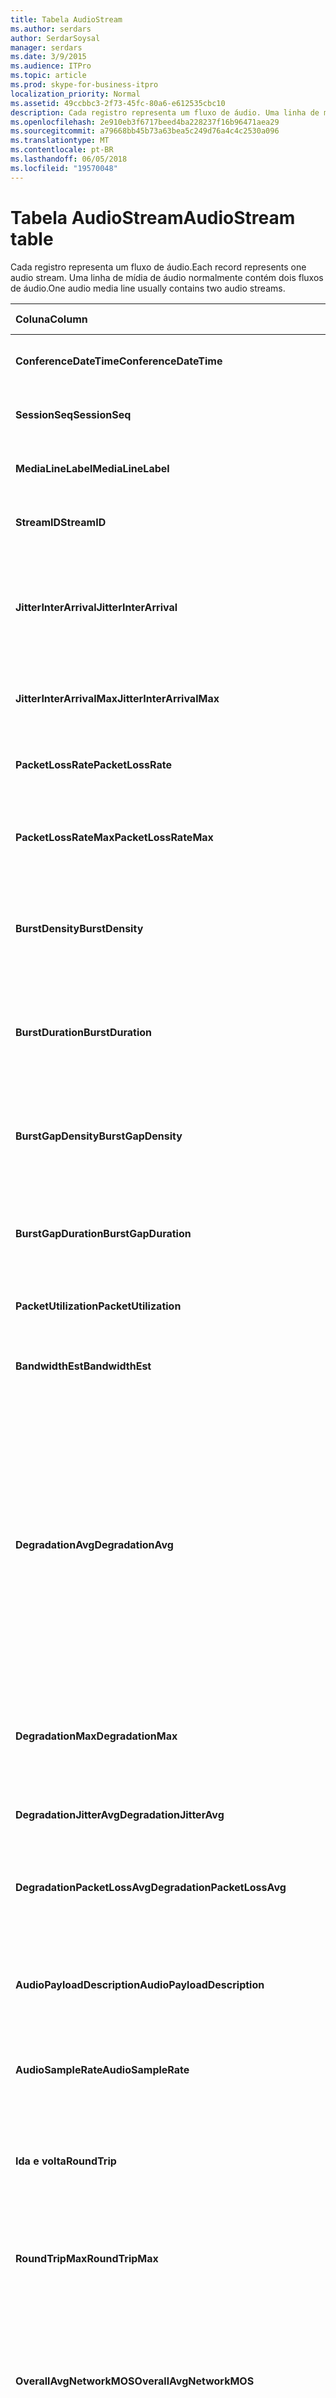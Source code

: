 ```yaml
---
title: Tabela AudioStream
ms.author: serdars
author: SerdarSoysal
manager: serdars
ms.date: 3/9/2015
ms.audience: ITPro
ms.topic: article
ms.prod: skype-for-business-itpro
localization_priority: Normal
ms.assetid: 49ccbbc3-2f73-45fc-80a6-e612535cbc10
description: Cada registro representa um fluxo de áudio. Uma linha de mídia de áudio normalmente contém dois fluxos de áudio.
ms.openlocfilehash: 2e910eb3f6717beed4ba228237f16b96471aea29
ms.sourcegitcommit: a79668bb45b73a63bea5c249d76a4c4c2530a096
ms.translationtype: MT
ms.contentlocale: pt-BR
ms.lasthandoff: 06/05/2018
ms.locfileid: "19570048"
---
```

# <a name="audiostream-table"></a><span data-ttu-id="ff16b-104">Tabela AudioStream</span><span class="sxs-lookup"><span data-stu-id="ff16b-104">AudioStream table</span></span>
 
<span data-ttu-id="ff16b-105">Cada registro representa um fluxo de áudio.</span><span class="sxs-lookup"><span data-stu-id="ff16b-105">Each record represents one audio stream.</span></span> <span data-ttu-id="ff16b-106">Uma linha de mídia de áudio normalmente contém dois fluxos de áudio.</span><span class="sxs-lookup"><span data-stu-id="ff16b-106">One audio media line usually contains two audio streams.</span></span>
  
|<span data-ttu-id="ff16b-107">Coluna</span><span class="sxs-lookup"><span data-stu-id="ff16b-107">Column</span></span>|<span data-ttu-id="ff16b-108">Tipo de dados</span><span class="sxs-lookup"><span data-stu-id="ff16b-108">Data Type</span></span>|<span data-ttu-id="ff16b-109">Chave/índice</span><span class="sxs-lookup"><span data-stu-id="ff16b-109">Key/Index</span></span>|<span data-ttu-id="ff16b-110">Detalhes</span><span class="sxs-lookup"><span data-stu-id="ff16b-110">Details</span></span>|
|:-----|:-----|:-----|:-----|
|<span data-ttu-id="ff16b-111">**ConferenceDateTime**</span><span class="sxs-lookup"><span data-stu-id="ff16b-111">**ConferenceDateTime**</span></span> <br/> |<span data-ttu-id="ff16b-112">datetime</span><span class="sxs-lookup"><span data-stu-id="ff16b-112">datetime</span></span>  <br/> |<span data-ttu-id="ff16b-113">Primária</span><span class="sxs-lookup"><span data-stu-id="ff16b-113">Primary</span></span>  <br/> |<span data-ttu-id="ff16b-114">Referenciado de [MediaLine table](medialine-0.md).</span><span class="sxs-lookup"><span data-stu-id="ff16b-114">Referenced from the [MediaLine table](medialine-0.md).</span></span>  <br/> |
|<span data-ttu-id="ff16b-115">**SessionSeq**</span><span class="sxs-lookup"><span data-stu-id="ff16b-115">**SessionSeq**</span></span> <br/> |<span data-ttu-id="ff16b-116">int</span><span class="sxs-lookup"><span data-stu-id="ff16b-116">int</span></span>  <br/> |<span data-ttu-id="ff16b-117">Primária</span><span class="sxs-lookup"><span data-stu-id="ff16b-117">Primary</span></span>  <br/> |<span data-ttu-id="ff16b-118">Referenciado de [MediaLine table](medialine-0.md).</span><span class="sxs-lookup"><span data-stu-id="ff16b-118">Referenced from the [MediaLine table](medialine-0.md).</span></span>  <br/> |
|<span data-ttu-id="ff16b-119">**MediaLineLabel**</span><span class="sxs-lookup"><span data-stu-id="ff16b-119">**MediaLineLabel**</span></span> <br/> |<span data-ttu-id="ff16b-120">tinyint</span><span class="sxs-lookup"><span data-stu-id="ff16b-120">tinyint</span></span>  <br/> |<span data-ttu-id="ff16b-121">Primária</span><span class="sxs-lookup"><span data-stu-id="ff16b-121">Primary</span></span>  <br/> |<span data-ttu-id="ff16b-122">Referenciado de [MediaLine table](medialine-0.md).</span><span class="sxs-lookup"><span data-stu-id="ff16b-122">Referenced from the [MediaLine table](medialine-0.md).</span></span>  <br/> |
|<span data-ttu-id="ff16b-123">**StreamID**</span><span class="sxs-lookup"><span data-stu-id="ff16b-123">**StreamID**</span></span> <br/> |<span data-ttu-id="ff16b-124">int</span><span class="sxs-lookup"><span data-stu-id="ff16b-124">int</span></span>  <br/> |<span data-ttu-id="ff16b-125">Primária</span><span class="sxs-lookup"><span data-stu-id="ff16b-125">Primary</span></span>  <br/> |<span data-ttu-id="ff16b-126">ID exclusiva dentro de uma linha de mídia.</span><span class="sxs-lookup"><span data-stu-id="ff16b-126">Unique ID within a media line.</span></span>  <br/> |
|<span data-ttu-id="ff16b-127">**JitterInterArrival**</span><span class="sxs-lookup"><span data-stu-id="ff16b-127">**JitterInterArrival**</span></span> <br/> |<span data-ttu-id="ff16b-128">int</span><span class="sxs-lookup"><span data-stu-id="ff16b-128">int</span></span>  <br/> | <br/> |<span data-ttu-id="ff16b-129">Instabilidade média da rede estatísticas do protocolo de controle de Tempo Real (RTCP).</span><span class="sxs-lookup"><span data-stu-id="ff16b-129">Average network jitter from Real Time Control Protocol (RTCP) statistics.</span></span>  <br/> |
|<span data-ttu-id="ff16b-130">**JitterInterArrivalMax**</span><span class="sxs-lookup"><span data-stu-id="ff16b-130">**JitterInterArrivalMax**</span></span> <br/> |<span data-ttu-id="ff16b-131">int</span><span class="sxs-lookup"><span data-stu-id="ff16b-131">int</span></span>  <br/> | <br/> |<span data-ttu-id="ff16b-132">Tremulação máxima da rede durante a chamada.</span><span class="sxs-lookup"><span data-stu-id="ff16b-132">Maximum network jitter during the call.</span></span>  <br/> |
|<span data-ttu-id="ff16b-133">**PacketLossRate**</span><span class="sxs-lookup"><span data-stu-id="ff16b-133">**PacketLossRate**</span></span> <br/> |<span data-ttu-id="ff16b-134">decimal(5,4)</span><span class="sxs-lookup"><span data-stu-id="ff16b-134">decimal(5,4)</span></span>  <br/> | <br/> |<span data-ttu-id="ff16b-135">Taxa de perda média de pacotes durante a chamada.</span><span class="sxs-lookup"><span data-stu-id="ff16b-135">Average packet loss rate during the call.</span></span>  <br/> |
|<span data-ttu-id="ff16b-136">**PacketLossRateMax**</span><span class="sxs-lookup"><span data-stu-id="ff16b-136">**PacketLossRateMax**</span></span> <br/> |<span data-ttu-id="ff16b-137">decimal(5,4)</span><span class="sxs-lookup"><span data-stu-id="ff16b-137">decimal(5,4)</span></span>  <br/> | <br/> |<span data-ttu-id="ff16b-138">Perda máxima de pacotes observada durante a chamada.</span><span class="sxs-lookup"><span data-stu-id="ff16b-138">Maximum packet loss observed during the call.</span></span>  <br/> |
|<span data-ttu-id="ff16b-139">**BurstDensity**</span><span class="sxs-lookup"><span data-stu-id="ff16b-139">**BurstDensity**</span></span> <br/> |<span data-ttu-id="ff16b-140">decimal(9,4)</span><span class="sxs-lookup"><span data-stu-id="ff16b-140">decimal(9,4)</span></span>  <br/> | <br/> |<span data-ttu-id="ff16b-141">Densidade média de perda de pacote durante picos de perdas durante a chamada.</span><span class="sxs-lookup"><span data-stu-id="ff16b-141">Average density of packet Loss during bursts of losses during the call.</span></span>  <br/> |
|<span data-ttu-id="ff16b-142">**BurstDuration**</span><span class="sxs-lookup"><span data-stu-id="ff16b-142">**BurstDuration**</span></span> <br/> |<span data-ttu-id="ff16b-143">int</span><span class="sxs-lookup"><span data-stu-id="ff16b-143">int</span></span>  <br/> | <br/> |<span data-ttu-id="ff16b-144">Duração média de perda de pacote durante picos de perdas durante a chamada.</span><span class="sxs-lookup"><span data-stu-id="ff16b-144">Average duration of packet loss during bursts of losses during the call.</span></span>  <br/> |
|<span data-ttu-id="ff16b-145">**BurstGapDensity**</span><span class="sxs-lookup"><span data-stu-id="ff16b-145">**BurstGapDensity**</span></span> <br/> |<span data-ttu-id="ff16b-146">decimal(9,4)</span><span class="sxs-lookup"><span data-stu-id="ff16b-146">decimal(9,4)</span></span>  <br/> | <br/> |<span data-ttu-id="ff16b-147">Densidade média de perda de pacote durante intervalos entre picos de perda de pacotes.</span><span class="sxs-lookup"><span data-stu-id="ff16b-147">Average density of packet loss during gaps between bursts of packet loss.</span></span>  <br/> |
|<span data-ttu-id="ff16b-148">**BurstGapDuration**</span><span class="sxs-lookup"><span data-stu-id="ff16b-148">**BurstGapDuration**</span></span> <br/> |<span data-ttu-id="ff16b-149">int</span><span class="sxs-lookup"><span data-stu-id="ff16b-149">int</span></span>  <br/> | <br/> |<span data-ttu-id="ff16b-150">Duração média de intervalos entre picos de perda de pacotes.</span><span class="sxs-lookup"><span data-stu-id="ff16b-150">Average duration of gaps between bursts of packet loss.</span></span>  <br/> |
|<span data-ttu-id="ff16b-151">**PacketUtilization**</span><span class="sxs-lookup"><span data-stu-id="ff16b-151">**PacketUtilization**</span></span> <br/> |<span data-ttu-id="ff16b-152">Int</span><span class="sxs-lookup"><span data-stu-id="ff16b-152">Int</span></span>  <br/> | <br/> |<span data-ttu-id="ff16b-153">Contagem de pacotes para o fluxo de áudio.</span><span class="sxs-lookup"><span data-stu-id="ff16b-153">Packet count for the audio stream.</span></span>  <br/> |
|<span data-ttu-id="ff16b-154">**BandwidthEst**</span><span class="sxs-lookup"><span data-stu-id="ff16b-154">**BandwidthEst**</span></span> <br/> |<span data-ttu-id="ff16b-155">Int</span><span class="sxs-lookup"><span data-stu-id="ff16b-155">Int</span></span>  <br/> | <br/> |<span data-ttu-id="ff16b-156">Estimativas de largura de banda para o fluxo de áudio.</span><span class="sxs-lookup"><span data-stu-id="ff16b-156">Bandwidth estimates for the audio stream.</span></span>  <br/> |
|<span data-ttu-id="ff16b-157">**DegradationAvg**</span><span class="sxs-lookup"><span data-stu-id="ff16b-157">**DegradationAvg**</span></span> <br/> |<span data-ttu-id="ff16b-158">decimal(3,2)</span><span class="sxs-lookup"><span data-stu-id="ff16b-158">decimal(3,2)</span></span>  <br/> | <br/> |<span data-ttu-id="ff16b-159">Degradação de MOS de rede para a chamada inteira.</span><span class="sxs-lookup"><span data-stu-id="ff16b-159">Network MOS Degradation for the whole call.</span></span> <span data-ttu-id="ff16b-160">O intervalo é 0,0 para 5.0.</span><span class="sxs-lookup"><span data-stu-id="ff16b-160">Range is 0.0 to 5.0.</span></span> <span data-ttu-id="ff16b-161">Essa métrica mostra a quantidade que de MOS de rede foi reduzido devido a tremulação e perda de pacotes.</span><span class="sxs-lookup"><span data-stu-id="ff16b-161">This metric shows the amount the Network MOS was reduced because of jitter and packet loss.</span></span> <span data-ttu-id="ff16b-162">Para qualidade aceitável deveria menos que 0,5.</span><span class="sxs-lookup"><span data-stu-id="ff16b-162">For acceptable quality it should less than 0.5.</span></span>  <br/> |
|<span data-ttu-id="ff16b-163">**DegradationMax**</span><span class="sxs-lookup"><span data-stu-id="ff16b-163">**DegradationMax**</span></span> <br/> |<span data-ttu-id="ff16b-164">decimal(3,2)</span><span class="sxs-lookup"><span data-stu-id="ff16b-164">decimal(3,2)</span></span>  <br/> | <br/> |<span data-ttu-id="ff16b-165">Degradação de MOS de rede máxima durante a chamada.</span><span class="sxs-lookup"><span data-stu-id="ff16b-165">Maximum Network MOS degradation during the call.</span></span>  <br/> |
|<span data-ttu-id="ff16b-166">**DegradationJitterAvg**</span><span class="sxs-lookup"><span data-stu-id="ff16b-166">**DegradationJitterAvg**</span></span> <br/> |<span data-ttu-id="ff16b-167">decimal(3,2)</span><span class="sxs-lookup"><span data-stu-id="ff16b-167">decimal(3,2)</span></span>  <br/> | <br/> |<span data-ttu-id="ff16b-168">Degradação de MOS de rede causada por tremulação.</span><span class="sxs-lookup"><span data-stu-id="ff16b-168">Network MOS degradation caused by jitter.</span></span>  <br/> |
|<span data-ttu-id="ff16b-169">**DegradationPacketLossAvg**</span><span class="sxs-lookup"><span data-stu-id="ff16b-169">**DegradationPacketLossAvg**</span></span> <br/> |<span data-ttu-id="ff16b-170">decimal(3,2)</span><span class="sxs-lookup"><span data-stu-id="ff16b-170">decimal(3,2)</span></span>  <br/> | <br/> |<span data-ttu-id="ff16b-171">Degradação de MOS de rede causada por perda de pacotes.</span><span class="sxs-lookup"><span data-stu-id="ff16b-171">Network MOS degradation caused by packet loss.</span></span>  <br/> |
|<span data-ttu-id="ff16b-172">**AudioPayloadDescription**</span><span class="sxs-lookup"><span data-stu-id="ff16b-172">**AudioPayloadDescription**</span></span> <br/> |<span data-ttu-id="ff16b-173">int</span><span class="sxs-lookup"><span data-stu-id="ff16b-173">int</span></span>  <br/> |<span data-ttu-id="ff16b-174">Externa</span><span class="sxs-lookup"><span data-stu-id="ff16b-174">Foreign</span></span>  <br/> |<span data-ttu-id="ff16b-175">O Codec de áudio usado para a chamada, referenciada de PayloadDescription Table.</span><span class="sxs-lookup"><span data-stu-id="ff16b-175">The audio Codec used for the call, referenced from PayloadDescription Table.</span></span>  <br/> |
|<span data-ttu-id="ff16b-176">**AudioSampleRate**</span><span class="sxs-lookup"><span data-stu-id="ff16b-176">**AudioSampleRate**</span></span> <br/> |<span data-ttu-id="ff16b-177">int</span><span class="sxs-lookup"><span data-stu-id="ff16b-177">int</span></span>  <br/> | <br/> |<span data-ttu-id="ff16b-178">Taxa de amostragem para o fluxo de áudio.</span><span class="sxs-lookup"><span data-stu-id="ff16b-178">Sampling rate for the audio stream.</span></span>  <br/> |
|<span data-ttu-id="ff16b-179">**Ida e volta**</span><span class="sxs-lookup"><span data-stu-id="ff16b-179">**RoundTrip**</span></span> <br/> |<span data-ttu-id="ff16b-180">int</span><span class="sxs-lookup"><span data-stu-id="ff16b-180">int</span></span>  <br/> | <br/> |<span data-ttu-id="ff16b-181">Tempo de ida e volta de estatísticas RTCP.</span><span class="sxs-lookup"><span data-stu-id="ff16b-181">Round trip time from RTCP statistics.</span></span> <span data-ttu-id="ff16b-182">Para qualidade aceitável este deve ser menor que 100ms.</span><span class="sxs-lookup"><span data-stu-id="ff16b-182">For acceptable quality this should be less than 100ms.</span></span>  <br/> |
|<span data-ttu-id="ff16b-183">**RoundTripMax**</span><span class="sxs-lookup"><span data-stu-id="ff16b-183">**RoundTripMax**</span></span> <br/> |<span data-ttu-id="ff16b-184">int</span><span class="sxs-lookup"><span data-stu-id="ff16b-184">int</span></span>  <br/> | <br/> |<span data-ttu-id="ff16b-185">Tempo máximo de ida e volta para o fluxo de áudio.</span><span class="sxs-lookup"><span data-stu-id="ff16b-185">Maximum round trip time for the audio stream.</span></span>  <br/> |
|<span data-ttu-id="ff16b-186">**OverallAvgNetworkMOS**</span><span class="sxs-lookup"><span data-stu-id="ff16b-186">**OverallAvgNetworkMOS**</span></span> <br/> |<span data-ttu-id="ff16b-187">decimal(3,2)</span><span class="sxs-lookup"><span data-stu-id="ff16b-187">decimal(3,2)</span></span>  <br/> | <br/> |<span data-ttu-id="ff16b-188">Média de banda larga MOS de rede para a chamada.</span><span class="sxs-lookup"><span data-stu-id="ff16b-188">Average wideband Network MOS for the call.</span></span> <span data-ttu-id="ff16b-189">Essa métrica depende de perda de pacotes, tremulação e codec usado.</span><span class="sxs-lookup"><span data-stu-id="ff16b-189">This metric depends on the packet loss, jitter, and codec used.</span></span> <span data-ttu-id="ff16b-190">O intervalo é [1.0 para 5.0].</span><span class="sxs-lookup"><span data-stu-id="ff16b-190">Range is [1.0 to 5.0].</span></span>  <br/> |
|<span data-ttu-id="ff16b-191">**OverallMinNetworkMOS**</span><span class="sxs-lookup"><span data-stu-id="ff16b-191">**OverallMinNetworkMOS**</span></span> <br/> |<span data-ttu-id="ff16b-192">decimal(3,2)</span><span class="sxs-lookup"><span data-stu-id="ff16b-192">decimal(3,2)</span></span>  <br/> | <br/> |<span data-ttu-id="ff16b-193">Banda larga mínima MOS de rede para a chamada.</span><span class="sxs-lookup"><span data-stu-id="ff16b-193">The minimum wideband Network MOS for the call.</span></span>  <br/> |
|<span data-ttu-id="ff16b-194">**SendListenMOS**</span><span class="sxs-lookup"><span data-stu-id="ff16b-194">**SendListenMOS**</span></span> <br/> |<span data-ttu-id="ff16b-195">decimal(3,2)</span><span class="sxs-lookup"><span data-stu-id="ff16b-195">decimal(3,2)</span></span>  <br/> | <br/> |<span data-ttu-id="ff16b-196">O MOS de escuta média prevista de banda ampla pontuação para áudio enviado, incluindo nível de fala, nível de ruído e características do dispositivo de captura.</span><span class="sxs-lookup"><span data-stu-id="ff16b-196">The average predicted wideband Listening MOS score for audio sent, including speech level, noise level and capture device characteristics.</span></span>  <br/> |
|<span data-ttu-id="ff16b-197">**SendListenMOSMin**</span><span class="sxs-lookup"><span data-stu-id="ff16b-197">**SendListenMOSMin**</span></span> <br/> |<span data-ttu-id="ff16b-198">decimal(3,2)</span><span class="sxs-lookup"><span data-stu-id="ff16b-198">decimal(3,2)</span></span>  <br/> | <br/> |<span data-ttu-id="ff16b-199">SendListenMOS mínimo para a chamada.</span><span class="sxs-lookup"><span data-stu-id="ff16b-199">The minimum SendListenMOS for the call.</span></span>  <br/> |
|<span data-ttu-id="ff16b-200">**RecvListenMOS**</span><span class="sxs-lookup"><span data-stu-id="ff16b-200">**RecvListenMOS**</span></span> <br/> |<span data-ttu-id="ff16b-201">decimal(3,2)</span><span class="sxs-lookup"><span data-stu-id="ff16b-201">decimal(3,2)</span></span>  <br/> | <br/> |<span data-ttu-id="ff16b-202">A pontuação de MOS de escuta média prevista de banda ampla para áudio recebido da rede, incluindo nível de fala, nível de ruído, codec, condições de rede e características do dispositivo de captura.</span><span class="sxs-lookup"><span data-stu-id="ff16b-202">The average predicted wideband Listening MOS score for audio received from the network including speech level, noise level, codec, network conditions and capture device characteristics.</span></span>  <br/> |
|<span data-ttu-id="ff16b-203">**RecvListenMOSMin**</span><span class="sxs-lookup"><span data-stu-id="ff16b-203">**RecvListenMOSMin**</span></span> <br/> |<span data-ttu-id="ff16b-204">decimal(3,2)</span><span class="sxs-lookup"><span data-stu-id="ff16b-204">decimal(3,2)</span></span>  <br/> | <br/> |<span data-ttu-id="ff16b-205">O RecvListenMOS mínimo para a chamada.</span><span class="sxs-lookup"><span data-stu-id="ff16b-205">The minimum RecvListenMOS for the call.</span></span>  <br/> |
|<span data-ttu-id="ff16b-206">**AudioFECUsed**</span><span class="sxs-lookup"><span data-stu-id="ff16b-206">**AudioFECUsed**</span></span> <br/> |<span data-ttu-id="ff16b-207">bit</span><span class="sxs-lookup"><span data-stu-id="ff16b-207">bit</span></span>  <br/> ||<span data-ttu-id="ff16b-208">Sinalizador que indica se o FEC de áudio foi usado para a chamada.</span><span class="sxs-lookup"><span data-stu-id="ff16b-208">Flag indicating if audio FEC was used for the call.</span></span>  <br/> |
|<span data-ttu-id="ff16b-209">**RatioConcealedSamplesAvg**</span><span class="sxs-lookup"><span data-stu-id="ff16b-209">**RatioConcealedSamplesAvg**</span></span> <br/> |<span data-ttu-id="ff16b-210">decimal(5,2)</span><span class="sxs-lookup"><span data-stu-id="ff16b-210">decimal(5,2)</span></span>  <br/> ||<span data-ttu-id="ff16b-211">Taxa média de amostras escondidas geradas pelo Reparo de áudio para exemplos típicos.</span><span class="sxs-lookup"><span data-stu-id="ff16b-211">Average ratio of concealed samples generated by audio healing to typical samples.</span></span>  <br/> |
|<span data-ttu-id="ff16b-212">**RatioStretchedSamplesAvg**</span><span class="sxs-lookup"><span data-stu-id="ff16b-212">**RatioStretchedSamplesAvg**</span></span> <br/> |<span data-ttu-id="ff16b-213">decimal(5,2)</span><span class="sxs-lookup"><span data-stu-id="ff16b-213">decimal(5,2)</span></span>  <br/> ||<span data-ttu-id="ff16b-214">Taxa média de amostras corrigidas geradas pelo Reparo de áudio para exemplos típicos.</span><span class="sxs-lookup"><span data-stu-id="ff16b-214">Average ratio of stretched samples generated by audio healing to typical samples.</span></span>  <br/> |
|<span data-ttu-id="ff16b-215">**RatioCompressedSamplesAvg**</span><span class="sxs-lookup"><span data-stu-id="ff16b-215">**RatioCompressedSamplesAvg**</span></span> <br/> |<span data-ttu-id="ff16b-216">decimal(5,2)</span><span class="sxs-lookup"><span data-stu-id="ff16b-216">decimal(5,2)</span></span>  <br/> ||<span data-ttu-id="ff16b-217">Taxa média de amostras compactadas geradas pelo Reparo de áudio para exemplos típicos.</span><span class="sxs-lookup"><span data-stu-id="ff16b-217">Average ratio of compressed samples generated by audio healing to typical samples.</span></span>  <br/> |
|<span data-ttu-id="ff16b-218">**Entrada**</span><span class="sxs-lookup"><span data-stu-id="ff16b-218">**Inbound**</span></span> <br/> |<span data-ttu-id="ff16b-219">bit</span><span class="sxs-lookup"><span data-stu-id="ff16b-219">bit</span></span>  <br/> | <br/> |<span data-ttu-id="ff16b-220">Dados de fluxo no lado do receptor são recebidos.</span><span class="sxs-lookup"><span data-stu-id="ff16b-220">Stream data on receiver side is received.</span></span>  <br/> |
|<span data-ttu-id="ff16b-221">**Saída**</span><span class="sxs-lookup"><span data-stu-id="ff16b-221">**Outbound**</span></span> <br/> |<span data-ttu-id="ff16b-222">bit</span><span class="sxs-lookup"><span data-stu-id="ff16b-222">bit</span></span>  <br/> | <br/> |<span data-ttu-id="ff16b-223">Dados de fluxo no lado do remetente são recebidos.</span><span class="sxs-lookup"><span data-stu-id="ff16b-223">Stream data on sender side is received.</span></span>  <br/> |
|<span data-ttu-id="ff16b-224">**SenderIsCallerPAI**</span><span class="sxs-lookup"><span data-stu-id="ff16b-224">**SenderIsCallerPAI**</span></span> <br/> |<span data-ttu-id="ff16b-225">bit</span><span class="sxs-lookup"><span data-stu-id="ff16b-225">bit</span></span>  <br/> | <br/> |<span data-ttu-id="ff16b-226">1 significa que a direção do fluxo é do chamador para o receptor.</span><span class="sxs-lookup"><span data-stu-id="ff16b-226">1 means the stream direction is from the caller to the callee.</span></span>  <br/> <span data-ttu-id="ff16b-227">0 significa que a direção do fluxo é do receptor para o chamador.</span><span class="sxs-lookup"><span data-stu-id="ff16b-227">0 means the stream direction is from the callee to the caller.</span></span>  <br/> |
|<span data-ttu-id="ff16b-228">**JitterInterArrivalSD**</span><span class="sxs-lookup"><span data-stu-id="ff16b-228">**JitterInterArrivalSD**</span></span> <br/> |<span data-ttu-id="ff16b-229">float</span><span class="sxs-lookup"><span data-stu-id="ff16b-229">float</span></span>  <br/> ||<span data-ttu-id="ff16b-230">Desvio padrão para tempos de chegada de tremulação.</span><span class="sxs-lookup"><span data-stu-id="ff16b-230">Standard deviation for jitter arrival times.</span></span>  <br/> <span data-ttu-id="ff16b-231">Esta coluna foi introduzida no Microsoft Lync Server 2013.</span><span class="sxs-lookup"><span data-stu-id="ff16b-231">This column was introduced in Microsoft Lync Server 2013.</span></span>  <br/> |
|<span data-ttu-id="ff16b-232">**ConcealRatioMax**</span><span class="sxs-lookup"><span data-stu-id="ff16b-232">**ConcealRatioMax**</span></span> <br/> |<span data-ttu-id="ff16b-233">float</span><span class="sxs-lookup"><span data-stu-id="ff16b-233">float</span></span>  <br/> ||<span data-ttu-id="ff16b-234">Taxa máxima de pacotes de correção oculta.</span><span class="sxs-lookup"><span data-stu-id="ff16b-234">Maximum ratio of packets concealed by the healer.</span></span>  <br/> <span data-ttu-id="ff16b-235">Esta coluna foi introduzida no Microsoft Lync Server 2013.</span><span class="sxs-lookup"><span data-stu-id="ff16b-235">This column was introduced in Microsoft Lync Server 2013.</span></span>  <br/> |
|<span data-ttu-id="ff16b-236">**ConcealRatioSD**</span><span class="sxs-lookup"><span data-stu-id="ff16b-236">**ConcealRatioSD**</span></span> <br/> |<span data-ttu-id="ff16b-237">float</span><span class="sxs-lookup"><span data-stu-id="ff16b-237">float</span></span>  <br/> ||<span data-ttu-id="ff16b-238">Desvio padrão para o índice de pacotes de correção oculta.</span><span class="sxs-lookup"><span data-stu-id="ff16b-238">Standard deviation for the ratio of packets concealed by the healer.</span></span>  <br/> <span data-ttu-id="ff16b-239">Esta coluna foi introduzida no Microsoft Lync Server 2013.</span><span class="sxs-lookup"><span data-stu-id="ff16b-239">This column was introduced in Microsoft Lync Server 2013.</span></span>  <br/> |
|<span data-ttu-id="ff16b-240">**HealerPacketDropRatio**</span><span class="sxs-lookup"><span data-stu-id="ff16b-240">**HealerPacketDropRatio**</span></span> <br/> |<span data-ttu-id="ff16b-241">float</span><span class="sxs-lookup"><span data-stu-id="ff16b-241">float</span></span>  <br/> ||<span data-ttu-id="ff16b-242">Índice de pacotes deixados pela correção comparados ao número total de pacotes recebidos.</span><span class="sxs-lookup"><span data-stu-id="ff16b-242">Ratio of packets dropped by the healer compared to the total number of packets received.</span></span>  <br/> <span data-ttu-id="ff16b-243">Esta coluna foi introduzida no Microsoft Lync Server 2013.</span><span class="sxs-lookup"><span data-stu-id="ff16b-243">This column was introduced in Microsoft Lync Server 2013.</span></span>  <br/> |
|<span data-ttu-id="ff16b-244">**HealerFECPacketUsedRatio**</span><span class="sxs-lookup"><span data-stu-id="ff16b-244">**HealerFECPacketUsedRatio**</span></span> <br/> |<span data-ttu-id="ff16b-245">float</span><span class="sxs-lookup"><span data-stu-id="ff16b-245">float</span></span>  <br/> ||<span data-ttu-id="ff16b-246">Taxa de correção de erro usado encaminhados comparado com o número total de pacotes recebidos.</span><span class="sxs-lookup"><span data-stu-id="ff16b-246">Ratio of used forward error correction packets compared to the total number of packets received.</span></span>  <br/> <span data-ttu-id="ff16b-247">Esta coluna foi introduzida no Microsoft Lync Server 2013.</span><span class="sxs-lookup"><span data-stu-id="ff16b-247">This column was introduced in Microsoft Lync Server 2013.</span></span>  <br/> |
|<span data-ttu-id="ff16b-248">**MaxCompressedSamples**</span><span class="sxs-lookup"><span data-stu-id="ff16b-248">**MaxCompressedSamples**</span></span> <br/> |<span data-ttu-id="ff16b-249">float</span><span class="sxs-lookup"><span data-stu-id="ff16b-249">float</span></span>  <br/> ||<span data-ttu-id="ff16b-250">Número máximo de pacotes de áudio comprimidos pela correção.</span><span class="sxs-lookup"><span data-stu-id="ff16b-250">Maximum number of audio packets that were compressed by the healer.</span></span>  <br/> <span data-ttu-id="ff16b-251">Esta coluna foi introduzida no Microsoft Lync Server 2013.</span><span class="sxs-lookup"><span data-stu-id="ff16b-251">This column was introduced in Microsoft Lync Server 2013.</span></span>  <br/> |
|<span data-ttu-id="ff16b-252">**LossCongestionPercent**</span><span class="sxs-lookup"><span data-stu-id="ff16b-252">**LossCongestionPercent**</span></span> <br/> |<span data-ttu-id="ff16b-253">float</span><span class="sxs-lookup"><span data-stu-id="ff16b-253">float</span></span>  <br/> ||<span data-ttu-id="ff16b-254">Indica a porcentagem de tempo em que a chamada esteve em um estado de congestionamento de perda.</span><span class="sxs-lookup"><span data-stu-id="ff16b-254">Indicates the percentage of the time when the call was in a loss congestion state.</span></span>  <br/> <span data-ttu-id="ff16b-255">Esta coluna foi introduzida no Microsoft Lync Server 2013.</span><span class="sxs-lookup"><span data-stu-id="ff16b-255">This column was introduced in Microsoft Lync Server 2013.</span></span>  <br/> |
|<span data-ttu-id="ff16b-256">**DelayCongestionPercent**</span><span class="sxs-lookup"><span data-stu-id="ff16b-256">**DelayCongestionPercent**</span></span> <br/> |<span data-ttu-id="ff16b-257">float</span><span class="sxs-lookup"><span data-stu-id="ff16b-257">float</span></span>  <br/> ||<span data-ttu-id="ff16b-258">Indica a porcentagem da chamada durante o qual um congestionamento causado pelo atraso na chegada de pacotes de rede.</span><span class="sxs-lookup"><span data-stu-id="ff16b-258">Indicates the percentage of the call during which congestion was caused by the delayed arrival of network packets.</span></span>  <br/> <span data-ttu-id="ff16b-259">Esta coluna foi introduzida no Microsoft Lync Server 2013.</span><span class="sxs-lookup"><span data-stu-id="ff16b-259">This column was introduced in Microsoft Lync Server 2013.</span></span>  <br/> |
|<span data-ttu-id="ff16b-260">**ContentionDetectedPercent**</span><span class="sxs-lookup"><span data-stu-id="ff16b-260">**ContentionDetectedPercent**</span></span> <br/> |<span data-ttu-id="ff16b-261">float</span><span class="sxs-lookup"><span data-stu-id="ff16b-261">float</span></span>  <br/> ||<span data-ttu-id="ff16b-262">Indica a porcentagem de tempo quando uma chamada estava competindo por recursos de rede.</span><span class="sxs-lookup"><span data-stu-id="ff16b-262">Indicates the percentage of the time when the call was competing for network resources.</span></span>  <br/> <span data-ttu-id="ff16b-263">Esta coluna foi introduzida no Microsoft Lync Server 2013.</span><span class="sxs-lookup"><span data-stu-id="ff16b-263">This column was introduced in Microsoft Lync Server 2013.</span></span>  <br/> |
|<span data-ttu-id="ff16b-264">**BandwidthEstMin**</span><span class="sxs-lookup"><span data-stu-id="ff16b-264">**BandwidthEstMin**</span></span> <br/> |<span data-ttu-id="ff16b-265">int</span><span class="sxs-lookup"><span data-stu-id="ff16b-265">int</span></span>  <br/> ||<span data-ttu-id="ff16b-266">Quantidade mínima de estimativa de largura de banda medida durante a chamada.</span><span class="sxs-lookup"><span data-stu-id="ff16b-266">Minimum amount of bandwidth estimation measured during the call.</span></span>  <br/> <span data-ttu-id="ff16b-267">Esta coluna foi introduzida no Microsoft Lync Server 2013.</span><span class="sxs-lookup"><span data-stu-id="ff16b-267">This column was introduced in Microsoft Lync Server 2013.</span></span>  <br/> |
|<span data-ttu-id="ff16b-268">**BandwidthEstMax**</span><span class="sxs-lookup"><span data-stu-id="ff16b-268">**BandwidthEstMax**</span></span> <br/> |<span data-ttu-id="ff16b-269">int</span><span class="sxs-lookup"><span data-stu-id="ff16b-269">int</span></span>  <br/> ||<span data-ttu-id="ff16b-270">Quantidade máxima de estimativa de largura de banda medida durante a chamada.</span><span class="sxs-lookup"><span data-stu-id="ff16b-270">Maximum amount of bandwidth estimation measured during the call.</span></span>  <br/> <span data-ttu-id="ff16b-271">Esta coluna foi introduzida no Microsoft Lync Server 2013.</span><span class="sxs-lookup"><span data-stu-id="ff16b-271">This column was introduced in Microsoft Lync Server 2013.</span></span>  <br/> |
|<span data-ttu-id="ff16b-272">**BandwidthEstStdDev**</span><span class="sxs-lookup"><span data-stu-id="ff16b-272">**BandwidthEstStdDev**</span></span> <br/> |<span data-ttu-id="ff16b-273">int</span><span class="sxs-lookup"><span data-stu-id="ff16b-273">int</span></span>  <br/> ||<span data-ttu-id="ff16b-274">Desvio padrão da estimativa de largura de banda medida durante a chamada.</span><span class="sxs-lookup"><span data-stu-id="ff16b-274">Standard deviation of the bandwidth estimation measured during the call.</span></span>  <br/> <span data-ttu-id="ff16b-275">Esta coluna foi introduzida no Microsoft Lync Server 2013.</span><span class="sxs-lookup"><span data-stu-id="ff16b-275">This column was introduced in Microsoft Lync Server 2013.</span></span>  <br/> |
|<span data-ttu-id="ff16b-276">**BandwidthEstAvge**</span><span class="sxs-lookup"><span data-stu-id="ff16b-276">**BandwidthEstAvge**</span></span> <br/> |<span data-ttu-id="ff16b-277">int</span><span class="sxs-lookup"><span data-stu-id="ff16b-277">int</span></span>  <br/> ||<span data-ttu-id="ff16b-278">Quantidade média de estimativa de largura de banda medida durante a chamada.</span><span class="sxs-lookup"><span data-stu-id="ff16b-278">Average amount of bandwidth estimation measured during the call.</span></span>  <br/> <span data-ttu-id="ff16b-279">Esta coluna foi introduzida no Microsoft Lync Server 2013.</span><span class="sxs-lookup"><span data-stu-id="ff16b-279">This column was introduced in Microsoft Lync Server 2013.</span></span>  <br/> |
|<span data-ttu-id="ff16b-280">**RelativeOneWayTotal**</span><span class="sxs-lookup"><span data-stu-id="ff16b-280">**RelativeOneWayTotal**</span></span> <br/> |<span data-ttu-id="ff16b-281">float</span><span class="sxs-lookup"><span data-stu-id="ff16b-281">float</span></span>  <br/> ||<span data-ttu-id="ff16b-282">Quantidade total de latência unidirecional.</span><span class="sxs-lookup"><span data-stu-id="ff16b-282">Total amount of one-way latency.</span></span> <span data-ttu-id="ff16b-283">Latência de unidirecional relativa mede o atraso entre o cliente e o servidor.</span><span class="sxs-lookup"><span data-stu-id="ff16b-283">Relative one-way latency measures the delay between the client and the server.</span></span>  <br/> <span data-ttu-id="ff16b-284">Esta coluna foi introduzida no Microsoft Lync Server 2013.</span><span class="sxs-lookup"><span data-stu-id="ff16b-284">This column was introduced in Microsoft Lync Server 2013.</span></span>  <br/> |
|<span data-ttu-id="ff16b-285">**RelativeOneWayAverage**</span><span class="sxs-lookup"><span data-stu-id="ff16b-285">**RelativeOneWayAverage**</span></span> <br/> |<span data-ttu-id="ff16b-286">float</span><span class="sxs-lookup"><span data-stu-id="ff16b-286">float</span></span>  <br/> ||<span data-ttu-id="ff16b-287">Quantidade média de latência unidirecional.</span><span class="sxs-lookup"><span data-stu-id="ff16b-287">Average amount of one-way latency.</span></span> <span data-ttu-id="ff16b-288">Latência de unidirecional relativa mede o atraso entre o cliente e o servidor.</span><span class="sxs-lookup"><span data-stu-id="ff16b-288">Relative one-way latency measures the delay between the client and the server.</span></span>  <br/> <span data-ttu-id="ff16b-289">Esta coluna foi introduzida no Microsoft Lync Server 2013.</span><span class="sxs-lookup"><span data-stu-id="ff16b-289">This column was introduced in Microsoft Lync Server 2013.</span></span>  <br/> |
|<span data-ttu-id="ff16b-290">**RelativeOneWayMax**</span><span class="sxs-lookup"><span data-stu-id="ff16b-290">**RelativeOneWayMax**</span></span> <br/> |<span data-ttu-id="ff16b-291">float</span><span class="sxs-lookup"><span data-stu-id="ff16b-291">float</span></span>  <br/> ||<span data-ttu-id="ff16b-292">Quantidade máxima de latência unidirecional.</span><span class="sxs-lookup"><span data-stu-id="ff16b-292">Maximum amount of one-way latency.</span></span> <span data-ttu-id="ff16b-293">Latência de unidirecional relativa mede o atraso entre o cliente e o servidor.</span><span class="sxs-lookup"><span data-stu-id="ff16b-293">Relative one-way latency measures the delay between the client and the server.</span></span>  <br/> <span data-ttu-id="ff16b-294">Esta coluna foi introduzida no Microsoft Lync Server 2013.</span><span class="sxs-lookup"><span data-stu-id="ff16b-294">This column was introduced in Microsoft Lync Server 2013.</span></span>  <br/> |
|<span data-ttu-id="ff16b-295">**RelativeOneWayBurstOccurrences**</span><span class="sxs-lookup"><span data-stu-id="ff16b-295">**RelativeOneWayBurstOccurrences**</span></span> <br/> |<span data-ttu-id="ff16b-296">int</span><span class="sxs-lookup"><span data-stu-id="ff16b-296">int</span></span>  <br/> ||<span data-ttu-id="ff16b-297">Ocorrências de intermitência unidirecional total.</span><span class="sxs-lookup"><span data-stu-id="ff16b-297">Total one-way burst occurrences.</span></span> <span data-ttu-id="ff16b-298">Uma transmissão "intermitente" é uma transmissão onde os fluxos de dados picos imprevisíveis em vez de um fluxo contínuo.</span><span class="sxs-lookup"><span data-stu-id="ff16b-298">A "bursty" transmission is a transmission where data flows in unpredictable bursts as opposed to a steady stream.</span></span> <span data-ttu-id="ff16b-299">Essa métrica mede o fluxo de dados entre o cliente e o servidor.</span><span class="sxs-lookup"><span data-stu-id="ff16b-299">This metric measures data flow between the client and the server.</span></span>  <br/> <span data-ttu-id="ff16b-300">Esta coluna foi introduzida no Microsoft Lync Server 2013.</span><span class="sxs-lookup"><span data-stu-id="ff16b-300">This column was introduced in Microsoft Lync Server 2013.</span></span>  <br/> |
|<span data-ttu-id="ff16b-301">**RelativeOneWayBurstDensity**</span><span class="sxs-lookup"><span data-stu-id="ff16b-301">**RelativeOneWayBurstDensity**</span></span> <br/> |<span data-ttu-id="ff16b-302">float</span><span class="sxs-lookup"><span data-stu-id="ff16b-302">float</span></span>  <br/> ||<span data-ttu-id="ff16b-303">Densidade da intermitência unidirecional total.</span><span class="sxs-lookup"><span data-stu-id="ff16b-303">Total one-way burst density.</span></span> <span data-ttu-id="ff16b-304">Uma transmissão "intermitente" é uma transmissão onde os fluxos de dados picos imprevisíveis em vez de um fluxo contínuo.</span><span class="sxs-lookup"><span data-stu-id="ff16b-304">A "bursty" transmission is a transmission where data flows in unpredictable bursts as opposed to a steady stream.</span></span> <span data-ttu-id="ff16b-305">Essa métrica mede o fluxo de dados entre o cliente e o servidor.</span><span class="sxs-lookup"><span data-stu-id="ff16b-305">This metric measures data flow between the client and the server.</span></span>  <br/> <span data-ttu-id="ff16b-306">Esta coluna foi introduzida no Microsoft Lync Server 2013.</span><span class="sxs-lookup"><span data-stu-id="ff16b-306">This column was introduced in Microsoft Lync Server 2013.</span></span>  <br/> |
|<span data-ttu-id="ff16b-307">**RelativeOneWayBurstDuration**</span><span class="sxs-lookup"><span data-stu-id="ff16b-307">**RelativeOneWayBurstDuration**</span></span> <br/> |<span data-ttu-id="ff16b-308">float</span><span class="sxs-lookup"><span data-stu-id="ff16b-308">float</span></span>  <br/> ||<span data-ttu-id="ff16b-309">Duração da intermitência unidirecional total.</span><span class="sxs-lookup"><span data-stu-id="ff16b-309">Total one-way burst duration.</span></span> <span data-ttu-id="ff16b-310">Uma transmissão "intermitente" é uma transmissão onde os fluxos de dados picos imprevisíveis em vez de um fluxo contínuo.</span><span class="sxs-lookup"><span data-stu-id="ff16b-310">A "bursty" transmission is a transmission where data flows in unpredictable bursts as opposed to a steady stream.</span></span> <span data-ttu-id="ff16b-311">Essa métrica mede o fluxo de dados entre o cliente e o servidor.</span><span class="sxs-lookup"><span data-stu-id="ff16b-311">This metric measures data flow between the client and the server.</span></span>  <br/> <span data-ttu-id="ff16b-312">Esta coluna foi introduzida no Microsoft Lync Server 2013.</span><span class="sxs-lookup"><span data-stu-id="ff16b-312">This column was introduced in Microsoft Lync Server 2013.</span></span>  <br/> |
|<span data-ttu-id="ff16b-313">**RelativeOneWayGapOccurrences**</span><span class="sxs-lookup"><span data-stu-id="ff16b-313">**RelativeOneWayGapOccurrences**</span></span> <br/> |<span data-ttu-id="ff16b-314">int</span><span class="sxs-lookup"><span data-stu-id="ff16b-314">int</span></span>  <br/> ||<span data-ttu-id="ff16b-315">Ocorrências de intervalo unidirecional total.</span><span class="sxs-lookup"><span data-stu-id="ff16b-315">Total one-way gap occurrences.</span></span> <span data-ttu-id="ff16b-316">Uma transmissão "intermitente" é uma transmissão onde os fluxos de dados picos imprevisíveis em vez de um fluxo constante; lacunas indicam atrasos entre esses picos.</span><span class="sxs-lookup"><span data-stu-id="ff16b-316">A "bursty" transmission is a transmission where data flows in unpredictable bursts as opposed to a steady stream; gaps indicate delays between these bursts.</span></span> <span data-ttu-id="ff16b-317">Essa métrica mede o fluxo de dados entre o cliente e o servidor.</span><span class="sxs-lookup"><span data-stu-id="ff16b-317">This metric measures data flow between the client and the server.</span></span>  <br/> <span data-ttu-id="ff16b-318">Esta coluna foi introduzida no Microsoft Lync Server 2013.</span><span class="sxs-lookup"><span data-stu-id="ff16b-318">This column was introduced in Microsoft Lync Server 2013.</span></span>  <br/> |
|<span data-ttu-id="ff16b-319">**RelativeOneWayGapDensity**</span><span class="sxs-lookup"><span data-stu-id="ff16b-319">**RelativeOneWayGapDensity**</span></span> <br/> |<span data-ttu-id="ff16b-320">float</span><span class="sxs-lookup"><span data-stu-id="ff16b-320">float</span></span>  <br/> ||<span data-ttu-id="ff16b-321">Densidade do intervalo unidirecional total.</span><span class="sxs-lookup"><span data-stu-id="ff16b-321">Total one-way gap density.</span></span> <span data-ttu-id="ff16b-322">Uma transmissão "intermitente" é uma transmissão onde os fluxos de dados picos imprevisíveis em vez de um fluxo constante; lacunas indicam atrasos entre esses picos.</span><span class="sxs-lookup"><span data-stu-id="ff16b-322">A "bursty" transmission is a transmission where data flows in unpredictable bursts as opposed to a steady stream; gaps indicate delays between these bursts.</span></span> <span data-ttu-id="ff16b-323">Essa métrica mede o fluxo de dados entre o cliente e o servidor.</span><span class="sxs-lookup"><span data-stu-id="ff16b-323">This metric measures data flow between the client and the server.</span></span>  <br/> <span data-ttu-id="ff16b-324">Esta coluna foi introduzida no Microsoft Lync Server 2013.</span><span class="sxs-lookup"><span data-stu-id="ff16b-324">This column was introduced in Microsoft Lync Server 2013.</span></span>  <br/> |
|<span data-ttu-id="ff16b-325">**RelativeOneWayGapDuration**</span><span class="sxs-lookup"><span data-stu-id="ff16b-325">**RelativeOneWayGapDuration**</span></span> <br/> |<span data-ttu-id="ff16b-326">float</span><span class="sxs-lookup"><span data-stu-id="ff16b-326">float</span></span>  <br/> ||<span data-ttu-id="ff16b-327">Duração do intervalo unidirecional total.</span><span class="sxs-lookup"><span data-stu-id="ff16b-327">Total one-way gap duration.</span></span> <span data-ttu-id="ff16b-328">Uma transmissão "intermitente" é uma transmissão onde os fluxos de dados picos imprevisíveis em vez de um fluxo constante; lacunas indicam atrasos entre esses picos.</span><span class="sxs-lookup"><span data-stu-id="ff16b-328">A "bursty" transmission is a transmission where data flows in unpredictable bursts as opposed to a steady stream; gaps indicate delays between these bursts.</span></span> <span data-ttu-id="ff16b-329">Essa métrica mede o fluxo de dados entre o cliente e o servidor.</span><span class="sxs-lookup"><span data-stu-id="ff16b-329">This metric measures data flow between the client and the server.</span></span>  <br/> <span data-ttu-id="ff16b-330">Esta coluna foi introduzida no Microsoft Lync Server 2013.</span><span class="sxs-lookup"><span data-stu-id="ff16b-330">This column was introduced in Microsoft Lync Server 2013.</span></span>  <br/> |
|<span data-ttu-id="ff16b-331">**DecodeStereoPercent**</span><span class="sxs-lookup"><span data-stu-id="ff16b-331">**DecodeStereoPercent**</span></span> <br/> |<span data-ttu-id="ff16b-332">float</span><span class="sxs-lookup"><span data-stu-id="ff16b-332">float</span></span>  <br/> ||<span data-ttu-id="ff16b-333">Porcentagem da chamada decodificada como estéreo.</span><span class="sxs-lookup"><span data-stu-id="ff16b-333">Percentage of the call decoded as stereo.</span></span>  <br/> <span data-ttu-id="ff16b-334">Esta coluna foi introduzida no Microsoft Lync Server 2013.</span><span class="sxs-lookup"><span data-stu-id="ff16b-334">This column was introduced in Microsoft Lync Server 2013.</span></span>  <br/> |
|<span data-ttu-id="ff16b-335">**AecRenderStereoPercent**</span><span class="sxs-lookup"><span data-stu-id="ff16b-335">**AecRenderStereoPercent**</span></span> <br/> |<span data-ttu-id="ff16b-336">float</span><span class="sxs-lookup"><span data-stu-id="ff16b-336">float</span></span>  <br/> ||<span data-ttu-id="ff16b-337">Porcentagem da chamada renderizada como estéreo pelo acoustic echo canceller.</span><span class="sxs-lookup"><span data-stu-id="ff16b-337">Percentage of the call rendered as stereo by the acoustic echo canceller.</span></span>  <br/> <span data-ttu-id="ff16b-338">Esta coluna foi introduzida no Microsoft Lync Server 2013.</span><span class="sxs-lookup"><span data-stu-id="ff16b-338">This column was introduced in Microsoft Lync Server 2013.</span></span>  <br/> |
|<span data-ttu-id="ff16b-339">**AudioPostFECPLR**</span><span class="sxs-lookup"><span data-stu-id="ff16b-339">**AudioPostFECPLR**</span></span> <br/> |<span data-ttu-id="ff16b-340">float</span><span class="sxs-lookup"><span data-stu-id="ff16b-340">float</span></span>  <br/> ||<span data-ttu-id="ff16b-341">Taxa de perda de pacotes após a correção de erro antecipada tiver sido aplicada.</span><span class="sxs-lookup"><span data-stu-id="ff16b-341">Packet loss rate after forward error correction has been applied.</span></span>  <br/> <span data-ttu-id="ff16b-342">Esta coluna foi introduzida no Microsoft Lync Server 2013.</span><span class="sxs-lookup"><span data-stu-id="ff16b-342">This column was introduced in Microsoft Lync Server 2013.</span></span>  <br/> |
|<span data-ttu-id="ff16b-343">**EncodeStereoPercent**</span><span class="sxs-lookup"><span data-stu-id="ff16b-343">**EncodeStereoPercent**</span></span> <br/> |<span data-ttu-id="ff16b-344">float</span><span class="sxs-lookup"><span data-stu-id="ff16b-344">float</span></span>  <br/> ||<span data-ttu-id="ff16b-345">Porcentagem de chamadas codificadas como estéreo.</span><span class="sxs-lookup"><span data-stu-id="ff16b-345">Percentage of the call encoded as stereo.</span></span>  <br/> <span data-ttu-id="ff16b-346">Esta coluna foi introduzida no Microsoft Lync Server 2013.</span><span class="sxs-lookup"><span data-stu-id="ff16b-346">This column was introduced in Microsoft Lync Server 2013.</span></span>  <br/> |
|<span data-ttu-id="ff16b-347">**AecCaptureStereoPercent**</span><span class="sxs-lookup"><span data-stu-id="ff16b-347">**AecCaptureStereoPercent**</span></span> <br/> |<span data-ttu-id="ff16b-348">float</span><span class="sxs-lookup"><span data-stu-id="ff16b-348">float</span></span>  <br/> ||<span data-ttu-id="ff16b-349">Porcentagem da chamada capturada como estéreo pelo acoustic echo canceller.</span><span class="sxs-lookup"><span data-stu-id="ff16b-349">Percentage of the call captured as stereo by the acoustic echo canceller.</span></span>  <br/> <span data-ttu-id="ff16b-350">Esta coluna foi introduzida no Microsoft Lync Server 2013.</span><span class="sxs-lookup"><span data-stu-id="ff16b-350">This column was introduced in Microsoft Lync Server 2013.</span></span>  <br/> |